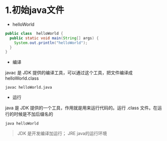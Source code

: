 # 1.初始java文件

* helloWorld

```java
public class  helloWorld {
  public static void main(String[] args) {
    System.out.println("helloWorld");
  }
}
```

* 编译

javac 是 JDK 提供的编译工具，可以通过这个工具，把文件编译成 helloWorld.class

```
javac helloWorld.java
```

* 运行

java 是 JDK 提供的一个工具，作用就是用来运行代码的。运行 .class 文件。在运行的时候是不加后缀名的

```
java helloWorld
```

> JDK 是开发编译加运行； JRE java的运行环境